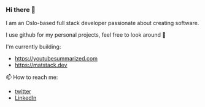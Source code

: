 ### Hi there 👋

I am an Oslo-based full stack developer passionate about creating software.

I use github for my personal projects, feel free to look around 🧭

I'm currently building:
- https://youtubesummarized.com
- https://matstack.dev


📫 How to reach me:
  - [twitter](https://twitter.com/jarlemathiesen)
  - [LinkedIn](https://www.linkedin.com/in/jarle-mathiesen/)
